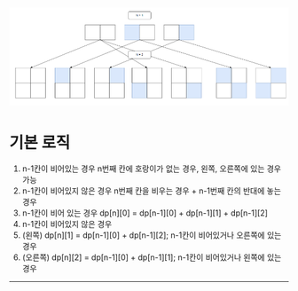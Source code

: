 ![poster](./BOJ_1309_동물원.png)
-------------
# 기본 로직
1. n-1칸이 비어있는 경우 n번째 칸에 호랑이가 없는 경우, 왼쪽, 오른쪽에 있는 경우 가능
2. n-1칸이 비어있지 않은 경우 n번째 칸을 비우는 경우 + n-1번째 칸의 반대에 놓는 경우
3. n-1칸이 비어 있는 경우 dp[n][0] = dp[n-1][0] + dp[n-1][1] + dp[n-1][2]
4. n-1칸이 비어있지 않은 경우 
5. (왼쪽) dp[n][1] = dp[n-1][0] + dp[n-1][2]; n-1칸이 비어있거나 오른쪽에 있는 경우
6. (오른쪽) dp[n][2] = dp[n-1][0] + dp[n-1][1]; n-1칸이 비어있거나 왼쪽에 있는 경우 
-------------
